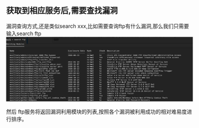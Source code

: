 ## 获取到相应服务后,需要查找漏洞
漏洞查询方式,还是类似search xxx,比如需要查询ftp有什么漏洞,那么我们只需要输入search ftp
<img src="../pictures/mzas4y44yx.png" width="600" />

然后 ftp服务将返回漏洞利用模块的列表,按照各个漏洞被利用成功的相对难易度进行排序。

